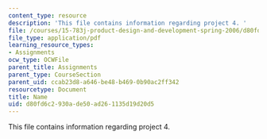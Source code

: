 ```yaml
---
content_type: resource
description: 'This file contains information regarding project 4. '
file: /courses/15-783j-product-design-and-development-spring-2006/d80fd6c2930ade50ad261135d19d20d5_smp_dgn_prjpro4.pdf
file_type: application/pdf
learning_resource_types:
- Assignments
ocw_type: OCWFile
parent_title: Assignments
parent_type: CourseSection
parent_uid: ccab23d8-a646-be48-b469-0b90ac2ff342
resourcetype: Document
title: Name
uid: d80fd6c2-930a-de50-ad26-1135d19d20d5
---
```

This file contains information regarding project 4. 
